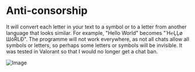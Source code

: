 # Anti-consorship
It will convert each letter in your text to a symbol or to a letter from another language that looks similar. For example, "Hello World" becomes "Ἡ℮ĻĻø ШóŘLÐ".
The programme will not work everywhere, as not all chats allow all symbols or letters, so perhaps some letters or symbols will be invisible. It was tested in Valorant so that I would no longer get a chat ban. 

![Image](https://user-images.githubusercontent.com/104783897/266304125-2bd543db-f359-4933-923f-7f3dc52cfa24.png)
